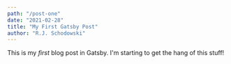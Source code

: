 ```yaml
---
path: "/post-one"
date: "2021-02-28"
title: "My First Gatsby Post"
author: "R.J. Schodowski"
---
```


This is my _first_ blog post in Gatsby. I'm starting to get the hang of this stuff!
